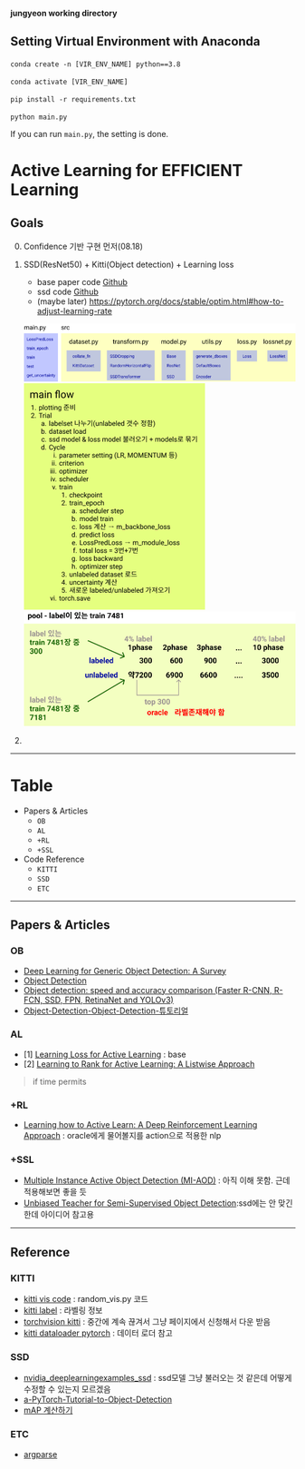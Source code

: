 **jungyeon working directory**
## Setting Virtual Environment with Anaconda

`conda create -n [VIR_ENV_NAME] python==3.8`

`conda activate [VIR_ENV_NAME]`

`pip install -r requirements.txt`

`python main.py`

If you can run `main.py`, the setting is done.

# Active Learning for EFFICIENT Learning
## Goals
0. Confidence 기반 구현 먼저(08.18)

1. SSD(ResNet50) + Kitti(Object detection) + Learning loss
    - base paper code [Github](https://github.com/Mephisto405/Learning-Loss-for-Active-Learning)
    - ssd code [Github](https://github.com/uvipen/SSD-pytorch)
    - (maybe later) https://pytorch.org/docs/stable/optim.html#how-to-adjust-learning-rate
    
    ![](./img/code_structure.png)
    ![](./img/main_flow.png)
    ![plan](./img/plan.png)

2. 


---
# Table
- Papers & Articles
    - `OB`
    - `AL`
    - `+RL`
    - `+SSL`
- Code Reference
    - `KITTI`
    - `SSD`
    - `ETC`

---

## Papers & Articles
### OB
- [Deep Learning for Generic Object Detection: A Survey](https://arxiv.org/pdf/1809.02165v1.pdf)
- [Object Detection](https://github.com/hoya012/deep_learning_object_detection)
- [Object detection: speed and accuracy comparison (Faster R-CNN, R-FCN, SSD, FPN, RetinaNet and YOLOv3)](https://jonathan-hui.medium.com/object-detection-speed-and-accuracy-comparison-faster-r-cnn-r-fcn-ssd-and-yolo-5425656ae359)
- [Object-Detection-Object-Detection-튜토리얼](https://rain-bow.tistory.com/entry/Object-Detection-Object-Detection-%ED%8A%9C%ED%86%A0%EB%A6%AC%EC%96%BC)

### AL
- [1] [Learning Loss for Active Learning](https://arxiv.org/abs/1905.03677) : base
- [2] [Learning to Rank for Active Learning: A Listwise Approach](https://ieeexplore.ieee.org/document/9412680)

> if time permits

### +RL
- [Learning how to Active Learn: A Deep Reinforcement Learning Approach](https://arxiv.org/abs/1708.02383) : oracle에게 물어볼지를 action으로 적용한 nlp

### +SSL
- [Multiple Instance Active Object Detection (MI-AOD)](https://github.com/yuantn/MI-AOD) : 아직 이해 못함. 근데 적용해보면 좋을 듯
- [Unbiased Teacher for Semi-Supervised Object Detection](https://ycliu93.github.io/projects/unbiasedteacher.html):ssd에는 안 맞긴 한데 아이디어 참고용

---

## Reference

### KITTI
- [kitti vis code](https://github.com/bostondiditeam/kitti/blob/master/tools/2D_BBox.ipynb) : random_vis.py 코드
- [kitti label](https://github.com/bostondiditeam/kitti/blob/master/resources/devkit_object/readme.txt) : 라벨링 정보
- [torchvision kitti](https://pytorch.org/vision/master/_modules/torchvision/datasets/kitti.html) : 중간에 계속 끊겨서 그냥 페이지에서 신청해서 다운 받음
- [kitti dataloader pytorch](https://github.com/dusty-nv/pytorch-depth/blob/master/dataloaders/kitti_dataloader.py) : 데이터 로더 참고

### SSD
- [nvidia_deeplearningexamples_ssd](https://pytorch.org/hub/nvidia_deeplearningexamples_ssd/) : ssd모델 그냥 불러오는 것 같은데 어떻게 수정할 수 있는지 모르겠음
- [a-PyTorch-Tutorial-to-Object-Detection](https://github.com/sgrvinod/a-PyTorch-Tutorial-to-Object-Detection)
- [mAP 계산하기](https://herbwood.tistory.com/3)

### ETC
- [argparse](https://m.blog.naver.com/cjh226/220997049388)